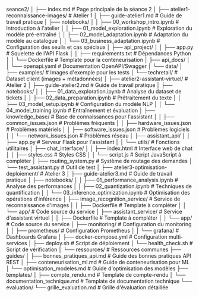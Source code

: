 seance2/
│
├── index.md                                       # Page principale de la séance 2
│
├── atelier1-reconnaissance-images/                # Atelier 1
│   ├── guide-atelier1.md                          # Guide de travail pratique
│   ├── notebooks/
│   │   ├── 00_workshop_intro.ipynb                # Introduction à l'atelier
│   │   ├── 01_model_exploration.ipynb             # Exploration du modèle pré-entraîné
│   │   ├── 02_model_adaptation.ipynb              # Adaptation du modèle au catalogue
│   │   └── 03_business_adaptation.ipynb           # Configuration des seuils et cas spéciaux
│   ├── api_project/
│   │   ├── app.py                                 # Squelette de l'API Flask
│   │   ├── requirements.txt                       # Dépendances Python
│   │   └── Dockerfile                             # Template pour la conteneurisation
│   ├── api_docs/
│   │   └── openapi.yaml                           # Documentation OpenAPI/Swagger
│   └── data/
│       ├── examples/                              # Images d'exemple pour les tests
│       └── techretail/                            # Dataset client (images + métadonnées)
│
├── atelier2-assistant-virtuel/                    # Atelier 2
│   ├── guide-atelier2.md                          # Guide de travail pratique
│   ├── notebooks/
│   │   ├── 01_data_exploration.ipynb              # Analyse du dataset de tickets
│   │   ├── 02_data_preparation.ipynb              # Prétraitement du texte
│   │   ├── 03_model_setup.ipynb                   # Configuration du modèle NLP
│   │   └── 04_model_training.ipynb                # Entraînement et évaluation
│   ├── knowledge_base/                            # Base de connaissances pour l'assistant
│   │   ├── common_issues.json                     # Problèmes fréquents
│   │   ├── hardware_issues.json                   # Problèmes matériels
│   │   ├── software_issues.json                   # Problèmes logiciels
│   │   └── network_issues.json                    # Problèmes réseau
│   ├── assistant_api/
│   │   ├── app.py                                 # Serveur Flask pour l'assistant
│   │   └── utils/                                 # Fonctions utilitaires
│   ├── chat_interface/
│   │   ├── index.html                             # Interface web de chat
│   │   ├── styles.css                             # Styles CSS
│   │   └── script.js                              # Script JavaScript à compléter
│   ├── routing_system.py                          # Système de routage des demandes
│   └── test_assistant.py                          # Outil de test
│
├── atelier3-optimisation-deploiement/              # Atelier 3
│   ├── guide-atelier3.md                          # Guide de travail pratique
│   ├── notebooks/
│   │   ├── 01_performance_analysis.ipynb          # Analyse des performances
│   │   ├── 02_quantization.ipynb                  # Techniques de quantification
│   │   └── 03_inference_optimization.ipynb        # Optimisation des opérations d'inférence
│   ├── image_recognition_service/                 # Service de reconnaissance d'images
│   │   ├── Dockerfile                             # Template à compléter
│   │   └── app/                                   # Code source du service
│   ├── assistant_service/                         # Service d'assistant virtuel
│   │   ├── Dockerfile                             # Template à compléter
│   │   └── app/                                   # Code source du service
│   ├── monitoring/                                # Configuration du monitoring
│   │   ├── prometheus/                            # Configuration Prometheus
│   │   └── grafana/                               # Dashboards Grafana
│   ├── docker-compose.yml                         # Configuration multi-services
│   ├── deploy.sh                                  # Script de déploiement
│   └── health_check.sh                            # Script de vérification
│
└── ressources/                                    # Ressources communes
    ├── guides/
    │   ├── bonnes_pratiques_api.md                # Guide des bonnes pratiques API REST
    │   ├── conteneurisation_ml.md                 # Guide de conteneurisation pour ML
    │   └── optimisation_modeles.md                # Guide d'optimisation des modèles
    ├── templates/
    │   ├── compte_rendu.md                        # Template de compte-rendu
    │   └── documentation_technique.md             # Template de documentation technique
    └── evaluation/
        └── grille_evaluation.md                   # Grille d'évaluation détaillée
